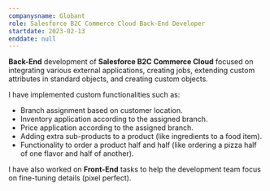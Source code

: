 ```yaml
---
companysname: Globant
role: Salesforce B2C Commerce Cloud Back-End Developer
startdate: 2023-02-13
enddate: null
---
```

**Back-End** development of **Salesforce B2C Commerce Cloud** focused on integrating various external applications, creating jobs, extending custom attributes in standard objects, and creating custom objects.

I have implemented custom functionalities such as:
- Branch assignment based on customer location.
- Inventory application according to the assigned branch.
- Price application according to the assigned branch.
- Adding extra sub-products to a product (like ingredients to a food item).
- Functionality to order a product half and half (like ordering a pizza half of one flavor and half of another).

I have also worked on **Front-End** tasks to help the development team focus on fine-tuning details (pixel perfect).
